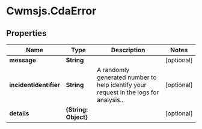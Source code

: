 # Cwmsjs.CdaError

## Properties

Name | Type | Description | Notes
------------ | ------------- | ------------- | -------------
**message** | **String** |  | [optional] 
**incidentIdentifier** | **String** | A randomly generated number to help identify your request in the logs for analysis.. | [optional] 
**details** | **{String: Object}** |  | [optional] 


